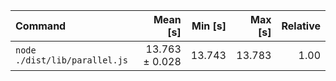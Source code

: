 | Command | Mean [s] | Min [s] | Max [s] | Relative |
|:---|---:|---:|---:|---:|
| `node ./dist/lib/parallel.js` | 13.763 ± 0.028 | 13.743 | 13.783 | 1.00 |
